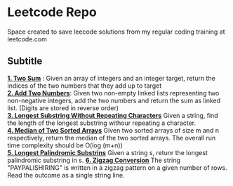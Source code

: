 # Leetcode Repo
Space created to save leecode solutions from my regular coding training at leetcode.com 


## Subtitle 
**[1. Two Sum](https://github.com/eflopezruiz/Leetcode/blob/1d883485c91dce246e005c4122665d9d4c56b702/Leetcode_solutions/1.Two_Sum.py)** : Given an array of integers and an integer target, return the indices of the two numbers that they add up to target <br>
**[2. Add Two Numbers](https://github.com/eflopezruiz/Leetcode/blob/222cee2474cddb7b129afac8c76c53f6e29645c6/Leetcode_solutions/2.Add_Two_Numbers.py)**: Given two non-empty linked lists representing two non-negative integers, add the two numbers and return the sum as linked list. (Digits are stored in reverse order) <br>
**[3. Longest Substring Without Repeating Characters](https://github.com/eflopezruiz/Leetcode/blob/832c8d5a92cf9c22085a5e8cb53db08a1938fec5/Leetcode_solutions/3.Longest_Substring.py)** Given a string, find the length of the longest substring withour repeating a character.<br> 
**[4. Median of Two Sorted Arrays](https://github.com/eflopezruiz/Leetcode/blob/0c755a362650e983c5b23c68f2886eb509211964/Leetcode_solutions/4.Median_Of_Sorted.py)** Given two sorted arrays of size m and n respectively, return the median of the two sorted arrays. The overall run time complexity should be O(log (m+n)) <br>
**[5. Longest Palindromic Substrins](https://github.com/eflopezruiz/Leetcode/blob/c89f816633aa8049673fe6fb505fec790baacfc0/Leetcode_solutions/5.Longest_PalindromicSub.py)** Given a string s, retunr the longest palindromic substring in s.
**[6. Zigzag Conversion](https://github.com/eflopezruiz/Leetcode/blob/e3313e06f4b8f6ddfa7c1ae80a68a56b4c601c1b/Leetcode_solutions/6.Zigzag_conversion.py)** The string "PAYPALISHIRING" is written in a zigzag pattern on a given number of rows. Read the outcome as a single string line. 